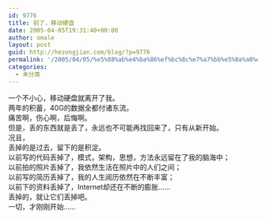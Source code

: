 ```yaml
---
id: 9776
title: 别了，移动硬盘
date: 2005-04-05T19:31:40+00:00
author: omale
layout: post
guid: http://hezongjian.com/blog/?p=9776
permalink: '/2005/04/05/%e5%88%ab%e4%ba%86%ef%bc%8c%e7%a7%bb%e5%8a%a8%e7%a1%ac%e7%9b%98-2/'
categories:
  - 未分类
---
```

一个不小心，移动硬盘就离开了我。  
两年的积蓄，40G的数据全都付诸东流。  
痛苦啊，伤心啊，后悔啊。  
但是，丢的东西就是丢了，永远也不可能再找回来了，只有从新开始。  
况且，  
丢掉的是过去，留下的是积淀。  
以前写的代码丢掉了，模式，架构，思想，方法永远留在了我的脑海中；  
以前拍的照片丢掉了，我依然生活在照片中的人们之间；  
以前写的简历丢掉了，我的人生阅历依然在不断丰富；  
以前下的资料丢掉了，Internet却还在不断的膨胀……  
丢掉的，就让它们丢掉吧。  
一切，才刚刚开始……